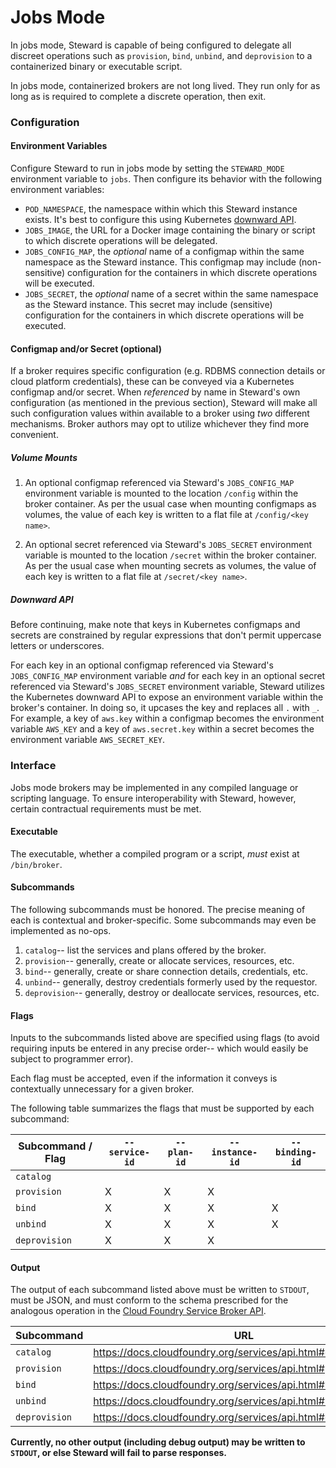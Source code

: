 # Jobs Mode

In jobs mode, Steward is capable of being configured to delegate all discreet operations such as `provision`, `bind`, `unbind`, and `deprovision` to a containerized binary or executable script.

In jobs mode, containerized brokers are not long lived. They run only for as long as is required to complete a discrete operation, then exit.

### Configuration

#### Environment Variables

Configure Steward to run in jobs mode by setting the `STEWARD_MODE` environment variable to `jobs`. Then configure its behavior with the following environment variables:

* `POD_NAMESPACE`, the namespace within which this Steward instance exists. It's best to configure this using Kubernetes [downward API](http://kubernetes.io/docs/user-guide/downward-api/).
* `JOBS_IMAGE`, the URL for a Docker image containing the binary or script to which discrete operations will be delegated.
* `JOBS_CONFIG_MAP`, the _optional_ name of a configmap within the same namespace as the Steward instance. This configmap may include (non-sensitive) configuration for the containers in which discrete operations will be executed.
* `JOBS_SECRET`, the _optional_ name of a secret within the same namespace as the Steward instance. This secret may include (sensitive) configuration for the containers in which discrete operations will be executed.

#### Configmap and/or Secret (optional)

If a broker requires specific configuration (e.g. RDBMS connection details or cloud platform credentials), these can be conveyed via a Kubernetes configmap and/or secret. When _referenced_ by name in Steward's own configuration (as mentioned in the previous section), Steward will make all such configuration values within available to a broker using _two_ different mechanisms. Broker authors may opt to utilize whichever they find more convenient.

##### Volume Mounts

1. An optional configmap referenced via Steward's `JOBS_CONFIG_MAP` environment variable is mounted to the location `/config` within the broker container. As per the usual case when mounting configmaps as volumes, the value of each key is written to a flat file at `/config/<key name>`.

1. An optional secret referenced via Steward's `JOBS_SECRET` environment variable is mounted to the location `/secret` within the broker container. As per the usual case when mounting secrets as volumes, the value of each key is written to a flat file at `/secret/<key name>`.

##### Downward API

Before continuing, make note that keys in Kubernetes configmaps and secrets are constrained by regular expressions that don't permit uppercase letters or underscores.

For each key in an optional configmap referenced via Steward's `JOBS_CONFIG_MAP` environment variable _and_ for each key in an optional secret referenced via Steward's `JOBS_SECRET` environment variable, Steward utilizes the Kubernetes downward API to expose an environment variable within the broker's container. In doing so, it upcases the key and replaces all `.` with `_`. For example, a key of `aws.key` within a configmap becomes the environment variable `AWS_KEY` and a key of `aws.secret.key` within a secret becomes the environment variable `AWS_SECRET_KEY`.

### Interface

Jobs mode brokers may be implemented in any compiled language or scripting language. To ensure interoperability with Steward, however, certain contractual requirements must be met.

#### Executable

The executable, whether a compiled program or a script, _must_ exist at `/bin/broker`.

#### Subcommands

The following subcommands must be honored. The precise meaning of each is contextual and broker-specific. Some subcommands may even be implemented as no-ops.

1. `catalog`-- list the services and plans offered by the broker.
1. `provision`-- generally, create or allocate services, resources, etc.
1. `bind`-- generally, create or share connection details, credentials, etc.
1. `unbind`-- generally, destroy credentials formerly used by the requestor.
1. `deprovision`-- generally, destroy or deallocate services, resources, etc.

#### Flags

Inputs to the subcommands listed above are specified using flags (to avoid requiring inputs be entered in any precise order-- which would easily be subject to programmer error).

Each flag must be accepted, even if the information it conveys is contextually unnecessary for a given broker.

The following table summarizes the flags that must be supported by each subcommand:

| Subcommand / Flag | `--service-id` | `--plan-id`  | `--instance-id`  | `--binding-id` |
|-------------------|----------------|--------------|------------------|----------------|
| `catalog`         |                |              |                  |                |
| `provision`       | X              | X            | X                |                |
| `bind`            | X              | X            | X                | X              |
| `unbind`          | X              | X            | X                | X              |
| `deprovision`     | X              | X            | X                |                |


#### Output

The output of each subcommand listed above must be written to `STDOUT`, must be JSON, and must conform to the schema prescribed for the analogous operation in the [Cloud Foundry Service Broker API](https://docs.cloudfoundry.org/services/api.html).

| Subcommand    | URL                                                            |
|---------------|----------------------------------------------------------------|
| `catalog`     | https://docs.cloudfoundry.org/services/api.html#catalog-mgmt   |
| `provision`   | https://docs.cloudfoundry.org/services/api.html#provisioning   |
| `bind`        | https://docs.cloudfoundry.org/services/api.html#binding        |
| `unbind`      | https://docs.cloudfoundry.org/services/api.html#unbinding      |
| `deprovision` | https://docs.cloudfoundry.org/services/api.html#deprovisioning |


__Currently, no other output (including debug output) may be written to `STDOUT`, or else Steward will fail to parse responses.__
